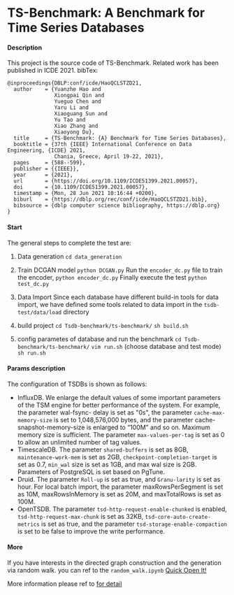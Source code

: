 # TS-Benchmark: A Benchmark for Time Series Databases

#### Description

This project is the source code of TS-Benchmark. Related work has been published in ICDE 2021.
bibTex:
```
@inproceedings{DBLP:conf/icde/HaoQCLSTZD21,
  author    = {Yuanzhe Hao and
               Xiongpai Qin and
               Yueguo Chen and
               Yaru Li and
               Xiaoguang Sun and
               Yu Tao and
               Xiao Zhang and
               Xiaoyong Du},
  title     = {TS-Benchmark: {A} Benchmark for Time Series Databases},
  booktitle = {37th {IEEE} International Conference on Data Engineering, {ICDE} 2021,
               Chania, Greece, April 19-22, 2021},
  pages     = {588--599},
  publisher = {{IEEE}},
  year      = {2021},
  url       = {https://doi.org/10.1109/ICDE51399.2021.00057},
  doi       = {10.1109/ICDE51399.2021.00057},
  timestamp = {Mon, 28 Jun 2021 10:16:44 +0200},
  biburl    = {https://dblp.org/rec/conf/icde/HaoQCLSTZD21.bib},
  bibsource = {dblp computer science bibliography, https://dblp.org}
}
```

#### Start

The general steps to complete the test are:

1. Data generation 
``cd data_generation``

2. Train DCGAN model
``python DCGAN.py``
Run the ``encoder_dc.py`` file to train the encoder, ``python encoder_dc.py``
Finally execute the test ``python test_dc.py``

2. Data Import 
Since each database have different build-in tools for data import, we have defined some tools related to data import in the ``tsdb-test/data/load``  directory

3. build project
``cd Tsdb-benchmark/ts-benchmark/``
``sh build.sh``

4. config parametes of database and run the benchmark
``cd Tsdb-benchmark/ts-benchmark/``
``vim run.sh`` (choose database and test mode)
``sh run.sh``

#### Params description

The configuration of TSDBs is shown as follows:

- InfluxDB. We enlarge the default values of some important parameters of the TSM engine for better performance of the system. For example, the parameter wal-fsync- delay is set as "0s", the parameter ``cache-max-memory-size`` is set to 1,048,576,000 bytes, and the parameter cache-snapshot-memory-size is enlarged to “100M” and so on. Maximum memory size is sufficient. The parameter ``max-values-per-tag`` is set as 0 to allow an unlimited number of tag values.
- TimescaleDB. The parameter ``shared-buffers`` is set as 8GB, ``maintenance-work-mem`` is set as 2GB, ``checkpoint-completion-target`` is set as 0.7, ``min_wal`` size is set as 1GB, and max wal size is 2GB. Parameters of PostgreSQL is set based on PgTune.
- Druid. The parameter ``Roll-up`` is set as true, and ``Granu-larity`` is set as hour. For local batch import, the parameter maxRowsPerSegment is set as 10M, maxRowsInMemory is set as 20M, and maxTotalRows is set as 100M. 
- OpenTSDB. The parameter ``tsd-http-request-enable-chunked`` is enabled, ``tsd-http-request-max-chunk`` is set as 32KB, ``tsd-core-auto-create-metrics`` is set as true, and the parameter ``tsd-storage-enable-compaction`` is set to be false to improve the write performance.

#### More

If you have interests in the directed graph construction and the generation via random walk. you can ref to  the ```random_walk.ipynb``` [Quick Open It!](https://nbviewer.jupyter.org/github/dbiir/TS-Benchmark/blob/master/random_walk.ipynb)

More information please ref to [for detail](./documents/时序评测工具使用手册.pdf)
